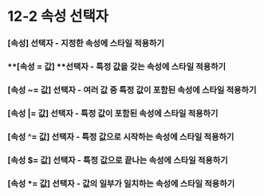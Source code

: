 # 12-2 속성 선택자

### **\[속성\]** 선택자 - 지정한 속성에 스타일 적용하기

### **\[속성 = 값\] **선택자 - 특정 값을 갖는 속성에 스타일 적용하기

### **\[속성 ~= 값\]** 선택자 - 여러 값 중 특정 값이 포함된 속성에 스타일 적용하기

### **\[속성 \|= 값\]** 선택자 - 특정 값이 포함된 속성에 스타일 적용하기

### **\[속성 ^= 값\]** 선택자 - 특정 값으로 시작하는 속성에 스타일 적용하기

### **\[속성 $= 값\]** 선택자 - 특정 값으로 끝나는 속성에 스타일 적용하기

### **\[속성 \*= 값\]** 선택자 - 값의 일부가 일치하는 속성에 스타일 적용하기



